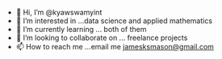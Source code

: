- 👋 Hi, I’m @kyawswamyint
- 👀 I’m interested in ...data science and applied mathematics
- 🌱 I’m currently learning ... both of them
- 💞️ I’m looking to collaborate on ... freelance projects
- 📫 How to reach me ...email me jamesksmason@gmail.com

<!---
kyawswamyint/kyawswamyint is a ✨ special ✨ repository because its `README.md` (this file) appears on your GitHub profile.
You can click the Preview link to take a look at your changes.
--->
